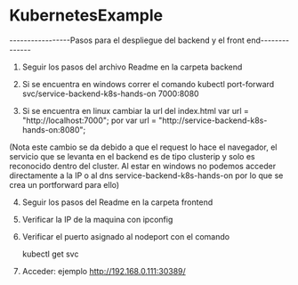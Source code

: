 # KubernetesExample
-----------------Pasos para el despliegue del backend y el front end--------------

1. Seguir los pasos del archivo Readme en la carpeta backend

2. Si se encuentra en windows correr el comando 
   kubectl port-forward svc/service-backend-k8s-hands-on 7000:8080

3. Si se encuentra en linux cambiar la url del index.html
    var url = "http://localhost:7000";
    por
    var url = "http://service-backend-k8s-hands-on:8080";

(Nota este cambio se da debido a que el request lo hace el navegador, el servicio que se levanta en el 
backend es de tipo clusterip y solo es reconocido dentro del cluster. Al estar en windows no podemos acceder directamente a la IP o 
al dns service-backend-k8s-hands-on por lo que se crea un portforward para ello)

4. Seguir los pasos del Readme en la carpeta frontend

5. Verificar la IP de la maquina con ipconfig 

6. Verificar el puerto asignado al nodeport con el comando

    kubectl get svc

7. Acceder: ejemplo http://192.168.0.111:30389/
